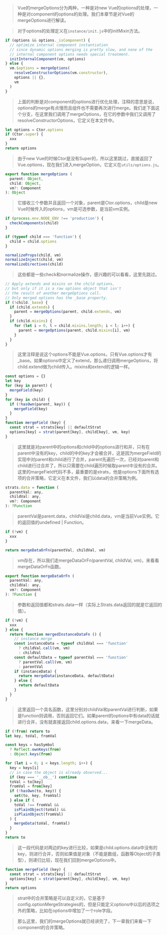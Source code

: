 > Vue的mergeOptions分为两种，一种是对new Vue的options的处理，一种是对component的options的处理。我们本章节是对Vue的mergeOptions进行解读。

> 对于options的处理定义在`instance/init.js`中的initMixin方法。

```javascript
if (options && options._isComponent) {
  // optimize internal component instantiation
  // since dynamic options merging is pretty slow, and none of the
  // internal component options needs special treatment.
  initInternalComponent(vm, options)
} else {
  vm.$options = mergeOptions(
    resolveConstructorOptions(vm.constructor),
    options || {},
    vm
  )
}
```

> 上面的判断是对component的options进行优化处理，注释的意思是说，options的merge有点慢而且组件也不需要再次进行merge。我们走下面这个分支，在这里我们调用了mergeOptions，在它的参数中我们又调用了resolveConstructorOptions，它定义在本文件中。

```javascript
let options = Ctor.options
if (Ctor.super) {
  xxx
}
return options
```

> 由于new Vue的时候Ctor是没有Super的，所以这里跳过，直接返回了Vue.options，现在我们进入mergeOption，它定义在`utils/options.js`。

```javascript
export function mergeOptions (
  parent: Object,
  child: Object,
  vm?: Component
): Object
```

> 它接收三个参数并且返回一个对象，parent是Ctor.options，child是new Vue时候传入的options，vm是可选参数，是当前vm实例。

```javascript
if (process.env.NODE_ENV !== 'production') {
  checkComponents(child)
}

if (typeof child === 'function') {
  child = child.options
}

normalizeProps(child, vm)
normalizeInject(child, vm)
normalizeDirectives(child)
```

> 这些都是一些check和normalize操作，感兴趣的可以看看，这里先跳过。

```javascript
// Apply extends and mixins on the child options,
// but only if it is a raw options object that isn't
// the result of another mergeOptions call.
// Only merged options has the _base property.
if (!child._base) {
  if (child.extends) {
    parent = mergeOptions(parent, child.extends, vm)
  }
  if (child.mixins) {
    for (let i = 0, l = child.mixins.length; i < l; i++) {
      parent = mergeOptions(parent, child.mixins[i], vm)
    }
  }
}
```

> 这里注释是说这个options不能是Vue.options，只有Vue.options才有_base。如果options中定义了extend，那么递归调用mergeOptions，将child.extend做为child传入。mixins和extend的逻辑一样。

```javascript
const options = {}
let key
for (key in parent) {
  mergeField(key)
}
for (key in child) {
  if (!hasOwn(parent, key)) {
    mergeField(key)
  }
}
function mergeField (key) {
  const strat = strats[key] || defaultStrat
  options[key] = strat(parent[key], child[key], vm, key)
}
```

> 这里就是对parent中的options和child中的options进行和并，只有在parent中没有的key，child的中的key才会被合并，这是因为mergeField的实现中对parent和child进行了合并，parent先遍历一次，已经对parent和child进行过合并了，所以只需要在child遍历时候取parent中没有的合并。这里的margeField代码不多，最重要的是strats，他是options下面所有选项的合并策略，它定义在本文件，我们以data的合并策略为例。

```javascript
strats.data = function (
  parentVal: any,
  childVal: any,
  vm?: Component
): ?Function
```

> parentVal是parent.data，childVal是child.data，vm是当前Vue实例。它的返回值的undefined | Function。

```javascript
if (!vm) {
  xxx
}

return mergeDataOrFn(parentVal, childVal, vm)
```

> vm存在，所以我们走mergeDataOrFn(parentVal, childVal, vm)，来看看mergeDataOrFn函数。

```javascript
export function mergeDataOrFn (
  parentVal: any,
  childVal: any,
  vm?: Component
): ?Function {
```

> 参数和返回值都和strats.data一样（实际上Strats.data返回的就是它返回的值）。

```javascript
if (!vm) {
  xxx
} else {
  return function mergedInstanceDataFn () {
    // instance merge
    const instanceData = typeof childVal === 'function'
      ? childVal.call(vm, vm)
      : childVal
    const defaultData = typeof parentVal === 'function'
      ? parentVal.call(vm, vm)
      : parentVal
    if (instanceData) {
      return mergeData(instanceData, defaultData)
    } else {
      return defaultData
    }
  }
}
```

> 这里返回一个具名函数，这里分别对childVal和parentVal进行判断，如果是function则调用，否则返回它们。如果parent的options中有data的话就进行合并，没有就直接返回child.options.data，来看一下mergeData。

```javascript
if (!from) return to
let key, toVal, fromVal

const keys = hasSymbol
  ? Reflect.ownKeys(from)
  : Object.keys(from)

for (let i = 0; i < keys.length; i++) {
  key = keys[i]
  // in case the object is already observed...
  if (key === '__ob__') continue
  toVal = to[key]
  fromVal = from[key]
  if (!hasOwn(to, key)) {
    set(to, key, fromVal)
  } else if (
    toVal !== fromVal &&
    isPlainObject(toVal) &&
    isPlainObject(fromVal)
  ) {
    mergeData(toVal, fromVal)
  }
}
return to
```

> 这一段代码是对两边的key进行比较，如果是child.options.data中没有的key，则进行合并，否则如果值是对象（不能是数组，函数等Object的子类型），则递归比较，现在我们回到mergeOptions中。

```javascript
function mergeField (key) {
  const strat = strats[key] || defaultStrat
  options[key] = strat(parent[key], child[key], vm, key)
}
return options
```

> strat中的合并策略是可以自定义的，它是基于config.optionMergeStrategies的，但是只能定义options中以后的选项之外的策略，比如在options中增加了一个role字段。

> 那么这里，我们的mergeOptions就已经讲完了，下一章我们来看一下component的合并策略。
